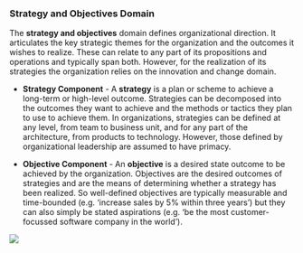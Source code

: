 ### Strategy and Objectives Domain
The **strategy and objectives** domain defines organizational direction. It articulates the key strategic themes for the organization and the outcomes it wishes to realize. These can relate to any part of its propositions and operations and typically span both. However, for the realization of its strategies the organization relies on the innovation and change domain.

- **Strategy Component** - A **strategy** is a plan or scheme to achieve a long-term or high-level outcome. Strategies can be decomposed into the outcomes they want to achieve and the methods or tactics they plan to use to achieve them. In organizations, strategies can be defined at any level, from team to business unit, and for any part of the architecture, from products to technology. However, those defined by organizational leadership are assumed to have primacy.

- **Objective Component** - An **objective** is a desired state outcome to be achieved by the organization. Objectives are the desired outcomes of strategies and are the means of determining whether a strategy has been realized. So well-defined objectives are typically measurable and time-bounded (e.g. ‘increase sales by 5% within three years’) but they can also simply be stated aspirations (e.g. ‘be the most customer-focussed software company in the world’).

![](Pasted%20image%2020231101132529.png)

